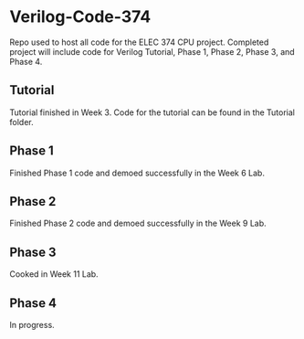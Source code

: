 # Verilog-Code-374

Repo used to host all code for the ELEC 374 CPU project. Completed project will include code for Verilog Tutorial, Phase 1, Phase 2, Phase 3, and Phase 4.

## Tutorial
Tutorial finished in Week 3. Code for the tutorial can be found in the Tutorial folder.

## Phase 1
Finished Phase 1 code and demoed successfully in the Week 6 Lab.

## Phase 2
Finished Phase 2 code and demoed successfully in the Week 9 Lab.

## Phase 3
Cooked in Week 11 Lab.

## Phase 4
In progress.
